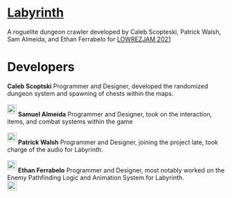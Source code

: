 # [Labyrinth][game]
A roguelite dungeon crawler developed by Caleb Scopteski, Patrick Walsh, Sam Almeida, and Ethan Ferrabelo for [LOWREZJAM 2021][lowrez]

# Developers

**Caleb Scoptski**
Programmer and Designer, developed the randomized dungeon system and spawning of chests within the maps. 
<br />
<br />
[<img align="left" alt="codeSTACKr.com" width="22px" src="https://cdn-icons-png.flaticon.com/512/270/270798.png" />][calebgithub]

**Samuel Almeida**
Programmer and Designer, took on the interaction, items, and combat systems within the game
<br />
<br />
[<img align="left" alt="codeSTACKr.com" width="22px" src="https://cdn-icons-png.flaticon.com/512/270/270798.png" />][samgithub]

**Patrick Walsh**
Programmer and Designer, joining the project late, took charge of the audio for Labyrinth. 
<br />
<br />
[<img align="left" alt="codeSTACKr.com" width="22px" src="https://cdn-icons-png.flaticon.com/512/270/270798.png" />][patgithub]

**Ethan Ferrabelo**
Programmer and Designer, most notably worked on the Enemy Pathfinding Logic and Animation System for Labyrinth.
<br />
[<img width="22px" src="https://cdn-icons-png.flaticon.com/512/270/270798.png" />][ethangithub]



[game]: https://cscopetski.itch.io/labyrinth
[ethangithub]: https://github.com/eferrabelo1114
[samgithub]: https://github.com/Samalmeida1028
[patgithub]: https://github.com/pw42020
[calebgithub]: https://github.com/cscopetski
[lowrez]: https://itch.io/jam/lowrezjam-2021
